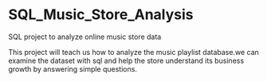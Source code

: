 # SQL_Music_Store_Analysis
SQL project to analyze online music store data

This project will teach us how to analyze the music playlist database.we can examine the dataset with sql and help the store understand its business growth by answering simple questions.
